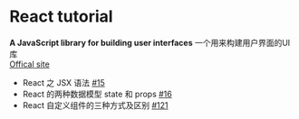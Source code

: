 # React tutorial

**A JavaScript library for building user interfaces**  一个用来构建用户界面的UI库<br/>
[Offical site](https://reactjs.org/)

- React 之 JSX 语法 [#15](https://github.com/felix-cao/Blog/issues/15)
- React 的两种数据模型 state 和 props [#16](https://github.com/felix-cao/Blog/issues/16)
- React 自定义组件的三种方式及区别 [#121](https://github.com/felix-cao/Blog/issues/121)
